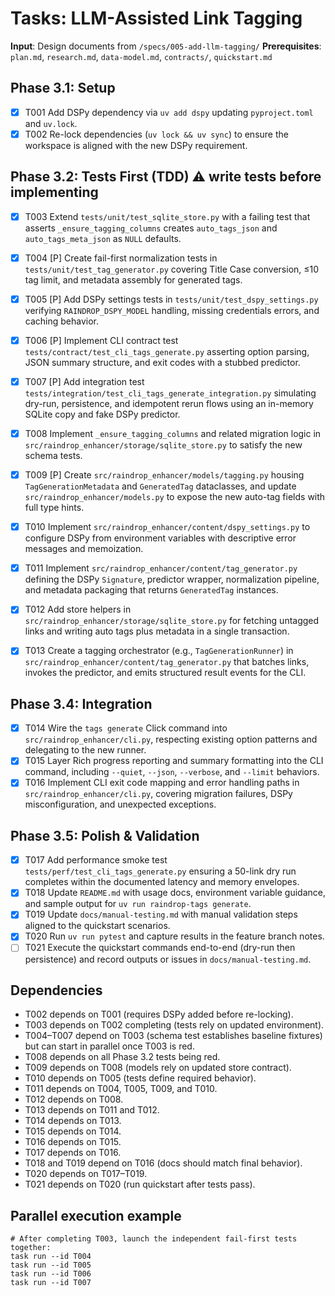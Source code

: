 # Tasks: LLM-Assisted Link Tagging

**Input**: Design documents from `/specs/005-add-llm-tagging/`
**Prerequisites**: `plan.md`, `research.md`, `data-model.md`, `contracts/`, `quickstart.md`

## Phase 3.1: Setup
- [X] T001 Add DSPy dependency via `uv add dspy` updating `pyproject.toml` and `uv.lock`.
- [X] T002 Re-lock dependencies (`uv lock && uv sync`) to ensure the workspace is aligned with the new DSPy requirement.

## Phase 3.2: Tests First (TDD) ⚠️ write tests before implementing
- [X] T003 Extend `tests/unit/test_sqlite_store.py` with a failing test that asserts `_ensure_tagging_columns` creates `auto_tags_json` and `auto_tags_meta_json` as `NULL` defaults.
- [X] T004 [P] Create fail-first normalization tests in `tests/unit/test_tag_generator.py` covering Title Case conversion, ≤10 tag limit, and metadata assembly for generated tags.
- [X] T005 [P] Add DSPy settings tests in `tests/unit/test_dspy_settings.py` verifying `RAINDROP_DSPY_MODEL` handling, missing credentials errors, and caching behavior.
 - [X] T006 [P] Implement CLI contract test `tests/contract/test_cli_tags_generate.py` asserting option parsing, JSON summary structure, and exit codes with a stubbed predictor.
 - [X] T007 [P] Add integration test `tests/integration/test_cli_tags_generate_integration.py` simulating dry-run, persistence, and idempotent rerun flows using an in-memory SQLite copy and fake DSPy predictor.

 - [X] T008 Implement `_ensure_tagging_columns` and related migration logic in `src/raindrop_enhancer/storage/sqlite_store.py` to satisfy the new schema tests.
 - [X] T009 [P] Create `src/raindrop_enhancer/models/tagging.py` housing `TagGenerationMetadata` and `GeneratedTag` dataclasses, and update `src/raindrop_enhancer/models.py` to expose the new auto-tag fields with full type hints.
 - [X] T010 Implement `src/raindrop_enhancer/content/dspy_settings.py` to configure DSPy from environment variables with descriptive error messages and memoization.
 - [X] T011 Implement `src/raindrop_enhancer/content/tag_generator.py` defining the DSPy `Signature`, predictor wrapper, normalization pipeline, and metadata packaging that returns `GeneratedTag` instances.
 - [X] T012 Add store helpers in `src/raindrop_enhancer/storage/sqlite_store.py` for fetching untagged links and writing auto tags plus metadata in a single transaction.
 - [X] T013 Create a tagging orchestrator (e.g., `TagGenerationRunner`) in `src/raindrop_enhancer/content/tag_generator.py` that batches links, invokes the predictor, and emits structured result events for the CLI.

## Phase 3.4: Integration
- [X] T014 Wire the `tags generate` Click command into `src/raindrop_enhancer/cli.py`, respecting existing option patterns and delegating to the new runner.
- [X] T015 Layer Rich progress reporting and summary formatting into the CLI command, including `--quiet`, `--json`, `--verbose`, and `--limit` behaviors.
- [X] T016 Implement CLI exit code mapping and error handling paths in `src/raindrop_enhancer/cli.py`, covering migration failures, DSPy misconfiguration, and unexpected exceptions.

## Phase 3.5: Polish & Validation
- [X] T017 Add performance smoke test `tests/perf/test_cli_tags_generate.py` ensuring a 50-link dry run completes within the documented latency and memory envelopes.
- [X] T018 Update `README.md` with usage docs, environment variable guidance, and sample output for `uv run raindrop-tags generate`.
- [X] T019 Update `docs/manual-testing.md` with manual validation steps aligned to the quickstart scenarios.
- [X] T020 Run `uv run pytest` and capture results in the feature branch notes.
- [ ] T021 Execute the quickstart commands end-to-end (dry-run then persistence) and record outputs or issues in `docs/manual-testing.md`.

## Dependencies
- T002 depends on T001 (requires DSPy added before re-locking).
- T003 depends on T002 completing (tests rely on updated environment).
- T004–T007 depend on T003 (schema test establishes baseline fixtures) but can start in parallel once T003 is red.
- T008 depends on all Phase 3.2 tests being red.
- T009 depends on T008 (models rely on updated store contract).
- T010 depends on T005 (tests define required behavior).
- T011 depends on T004, T005, T009, and T010.
- T012 depends on T008.
- T013 depends on T011 and T012.
- T014 depends on T013.
- T015 depends on T014.
- T016 depends on T015.
- T017 depends on T016.
- T018 and T019 depend on T016 (docs should match final behavior).
- T020 depends on T017–T019.
- T021 depends on T020 (run quickstart after tests pass).

## Parallel execution example
```
# After completing T003, launch the independent fail-first tests together:
task run --id T004
task run --id T005
task run --id T006
task run --id T007
```